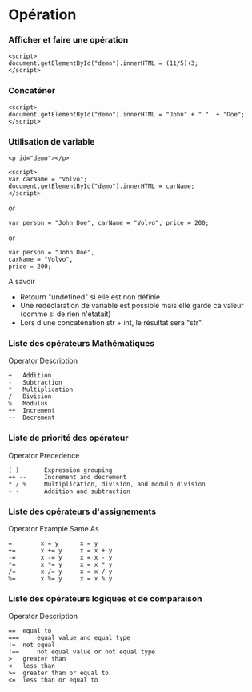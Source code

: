 # Opération

### Afficher et faire une opération
	<script>
	document.getElementById("demo").innerHTML = (11/5)+3;
	</script>

### Concaténer
	<script>
	document.getElementById("demo").innerHTML = "John" + " "  + "Doe";
	</script>

### Utilisation de variable
	<p id="demo"></p>

	<script>
	var carName = "Volvo";
	document.getElementById("demo").innerHTML = carName;
	</script>

or

	var person = "John Doe", carName = "Volvo", price = 200;

or

	var person = "John Doe",
	carName = "Volvo",
	price = 200;

A savoir
* Retourn "undefined" si elle est non définie
* Une redéclaration de variable est possible mais elle garde ca valeur (comme si de rien n'étatait)
* Lors d'une concaténation str + int, le résultat sera "str".


### Liste des opérateurs Mathématiques
Operator 	Description
```
+ 	Addition
- 	Subtraction
* 	Multiplication
/ 	Division
% 	Modulus
++ 	Increment
-- 	Decrement
```

### Liste de priorité des opérateur
Operator  Precedence
```
( )       Expression grouping
++ --     Increment and decrement
* / %     Multiplication, division, and modulo division
+ -       Addition and subtraction
```


### Liste des opérateurs d'assignements
Operator Example    Same As
```
=        x = y      x = y
+=       x += y     x = x + y
-=       x -= y     x = x - y
*=       x *= y     x = x * y
/=       x /= y     x = x / y
%=       x %= y     x = x % y
```

### Liste des opérateurs logiques et de comparaison
Operator 	Description
```
== 	equal to
=== 	equal value and equal type
!= 	not equal
!== 	not equal value or not equal type
> 	greater than
< 	less than
>= 	greater than or equal to
<= 	less than or equal to
```
